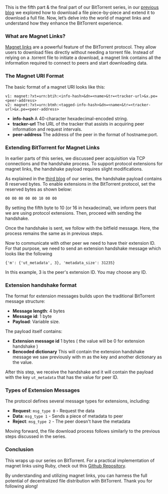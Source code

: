 This is the fifth part & the final part of our BitTorrent series, in our [previous blog](/lets_implement_bittorrent_from_scratch_part_3) we explored how to download a file piece-by-piece and extend it to download a full file. Now, let’s delve into the world of magnet links and understand how they enhance the BitTorrent experience.


### What are Magnet Links?
[Magnet links](https://www.bittorrent.org/beps/bep_0009.html) are a powerful feature of the BitTorrent protocol. They allow users to download files directly without needing a torrent file. Instead of relying on a .torrent file to initiate a download, a magnet link contains all the information required to connect to peers and start downloading data.

### The Magnet URI Format

The basic format of a magnet URI looks like this:
```
v1: magnet:?xt=urn:btih:<info-hash>&dn=<name>&tr=<tracker-url>&x.pe=<peer-address>
v2: magnet:?xt=urn:btmh:<tagged-info-hash>&dn=<name>&tr=<tracker-url>&x.pe=<peer-address>
```

- <b>info-hash</b> A 40-character hexadecimal-encoded string.
- <b>tracker-url</b> The URL of the tracker that assists in acquiring peer information and request intervals.
- <b>peer-address</b> The address of the peer in the format of hostname:port.

### Extending BitTorrent for Magnet Links
In earlier parts of this series, we discussed peer acquisition via TCP connections and the handshake process. To support protocol extensions for magnet links, the handshake payload requires slight modifications.

As explained in the [third blog](/lets_implement_bittorrent_from_scratch_part_2) of our series, the handshake payload contains 8 reserved bytes. To enable extensions in the BitTorrent protocol, set the reserved bytes as shown below:
```
00 00 00 00 00 10 00 00
```
By setting the fifth byte to 10 (or 16 in hexadecimal), we inform peers that we are using protocol extensions. Then, proceed with sending the handshake.

Once the handshake is sent, we follow with the bitfield message. Here, the process remains the same as in previous steps.

Now to communicate with other peer we need to have their extension ID. For that purpose, we need to send an extension handshake message which looks like the following

```
{'m': {'ut_metadata', 3}, 'metadata_size': 31235}
```

In this example, 3 is the peer's extension ID. You may choose any ID.

### Extension handshake format

The format for extension messages builds upon the traditional BitTorrent message structure:
- <b>Message length</b>: 4 bytes
- <b>Message id</b>: 1 byte
- <b>Payload</b>: Variable size.

The payload itself contains:
- <b>Extension message id</b> 1 bytes ( the value will be 0 for extension handshake )
- <b>Bencoded dictionary</b> This will contain the extension handshake message we saw previously with m as the key and another dictionary as the value.

After this step, we receive the handshake and it will contain the payload with the key `ut_metadata` that has the value for peer ID.

### Types of Extension Messages

The protocol defines several message types for extensions, including:

- <b>Request</b>: `msg_type 0` - Request the data
- <b>Data</b>: `msg_type 1` - Sends a piece of metadata to peer
- <b>Reject</b>: `msg_type 2` - The peer doesn't have the metadata

Moving forward, the file download process follows similarly to the previous steps discussed in the series.

### Conclusion
This wraps up our series on BitTorrent. For a practical implementation of magnet links using Ruby, check out this [Github Repository](https://github.com/abhirampai/codecrafters-bittorrent-ruby).

By understanding and utilizing magnet links, you can harness the full potential of decentralized file distribution with BitTorrent. Thank you for following along!
